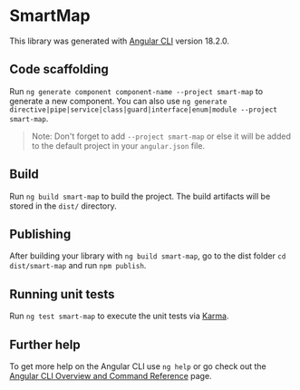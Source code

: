 # SmartMap

This library was generated with [Angular CLI](https://github.com/angular/angular-cli) version 18.2.0.

## Code scaffolding

Run `ng generate component component-name --project smart-map` to generate a new component. You can also use `ng generate directive|pipe|service|class|guard|interface|enum|module --project smart-map`.
> Note: Don't forget to add `--project smart-map` or else it will be added to the default project in your `angular.json` file. 

## Build

Run `ng build smart-map` to build the project. The build artifacts will be stored in the `dist/` directory.

## Publishing

After building your library with `ng build smart-map`, go to the dist folder `cd dist/smart-map` and run `npm publish`.

## Running unit tests

Run `ng test smart-map` to execute the unit tests via [Karma](https://karma-runner.github.io).

## Further help

To get more help on the Angular CLI use `ng help` or go check out the [Angular CLI Overview and Command Reference](https://angular.dev/tools/cli) page.
